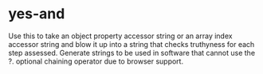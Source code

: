 # yes-and
Use this to take an object property accessor string or an array index accessor string and blow it up into a string that checks truthyness for each step assessed. Generate strings to be used in software that cannot use the ?. optional chaining operator due to browser support.
